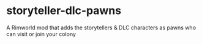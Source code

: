 # storyteller-dlc-pawns
A Rimworld mod that adds the storytellers &amp; DLC characters as pawns who can visit or join your colony
